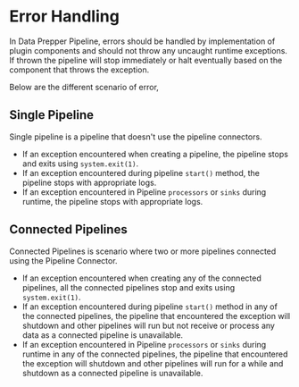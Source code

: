 # Error Handling

In Data Prepper Pipeline, errors should be handled by implementation of plugin components and should not throw any uncaught runtime exceptions. If thrown the pipeline will stop immediately or halt eventually based on the component that throws the exception.

Below are the different scenario of error,

## Single Pipeline
Single pipeline is a pipeline that doesn't use the pipeline connectors.

* If an exception encountered when creating a pipeline, the pipeline stops and exits using `system.exit(1)`. 
* If an exception encountered during pipeline `start()` method, the pipeline stops with appropriate logs. 
* If an exception encountered in Pipeline `processors` or `sinks` during runtime, the pipeline stops with appropriate logs.

## Connected Pipelines

Connected Pipelines is scenario where two or more pipelines connected using the Pipeline Connector.


* If an exception encountered when creating any of the connected pipelines, all the connected pipelines stop and exits using `system.exit(1)`. 
* If an exception encountered during pipeline `start()` method in any of the connected pipelines, the pipeline that encountered the exception will shutdown and other pipelines will run but not receive or process any data as a connected pipeline is unavailable.
* If an exception encountered in Pipeline `processors` or `sinks` during runtime in any of the connected pipelines, the pipeline that encountered the exception will shutdown and other pipelines will run for a while and shutdown as a connected pipeline is unavailable.

